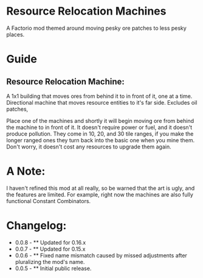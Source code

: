 # Resource Relocation Machines
A Factorio mod themed around moving pesky ore patches to less pesky places.


# Guide
## Resource Relocation Machine:
A 1x1 building that moves ores from behind it to in front of it, one at a time. Directional machine that moves resource entities to it's far side. Excludes oil patches,

Place one of the machines and shortly it will begin moving ore from behind the machine to in front of it. It doesn't require power or fuel, and it doesn't produce pollution. They come in 10, 20, and 30 tile ranges, if you make the longer ranged ones they turn back into the basic one when you mine them. Don't worry, it doesn't cost any resources to upgrade them again.


# A Note:
I haven't refined this mod at all really, so be warned that the art is ugly, and the features are limited. For example, right now the machines are also fully functional Constant Combinators.
    
# Changelog:
* 0.0.8 -
** Updated for 0.16.x
* 0.0.7 -
** Updated for 0.15.x
* 0.0.6 -
** Fixed name mismatch caused by missed adjustments after pluralizing the mod's name.
* 0.0.5 -
** Initial public release.
